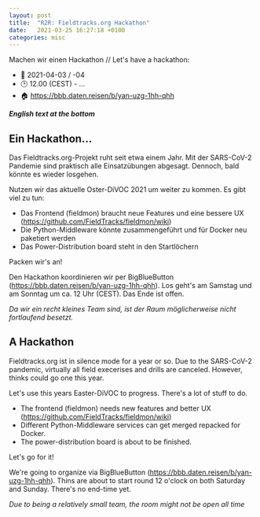 ```yaml
---
layout: post
title:  "R2R: Fieldtracks.org Hackathon"
date:   2021-03-25 16:27:18 +0100
categories: misc
---
```


Machen wir einen Hackathon // Let's have a hackathon:
* 📅 2021-04-03 / -04
* 🕑 12.00 (CEST) - ...
* 🏠 https://bbb.daten.reisen/b/yan-uzg-1hh-qhh

<!--break-->

***English text at the bottom***

## Ein Hackathon...

Das Fieldtracks.org-Projekt ruht seit etwa einem Jahr. Mit der SARS-CoV-2 Pandemie sind praktisch alle 
Einsatzübungen abgesagt. Dennoch, bald könnte es wieder losgehen.

Nutzen wir das aktuelle Oster-DiVOC 2021 um weiter zu kommen. Es gibt viel zu tun:

* Das Frontend (fieldmon) braucht neue Features und eine bessere UX (https://github.com/FieldTracks/fieldmon/wiki)
* Die Python-Middleware könnte zusammengeführt und für Docker neu paketiert werden
* Das Power-Distribution board steht in den Startlöchern 

Packen wir's an! 

Den Hackathon koordinieren wir per BigBlueButton (https://bbb.daten.reisen/b/yan-uzg-1hh-qhh).
Los geht's am Samstag und am Sonntag um ca. 12 Uhr (CEST). Das Ende ist offen. 

*Da wir ein recht kleines Team sind, ist der Raum möglicherweise nicht fortlaufend besetzt.*


## A Hackathon

Fieldtracks.org ist in silence mode for a year or so. Due to the SARS-CoV-2 pandemic, virtually all
field execerises and drills are canceled. However, thinks could go one this year.

Let's use this years Easter-DiVOC to progress. There's a lot of stuff to do.

* The frontend (fieldmon) needs new features and better UX (https://github.com/FieldTracks/fieldmon/wiki)
* Different Python-Middleware services can get merged repacked for Docker.
* The power-distribution board is about to be finished.

Let's go for it! 

We're going to organize via BigBlueButton (https://bbb.daten.reisen/b/yan-uzg-1hh-qhh).
Thins are about to start round 12 o'clock on both Saturday and Sunday. There's no end-time yet.

*Due to being a relatively small team, the room might not be open all time*
